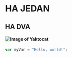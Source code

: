 # HA JEDAN #
## HA DVA ##
#### ![Image of Yaktocat](https://octodex.github.com/images/yaktocat.png) ####

``` javascript
var myVar = "Hello, world!";
```
